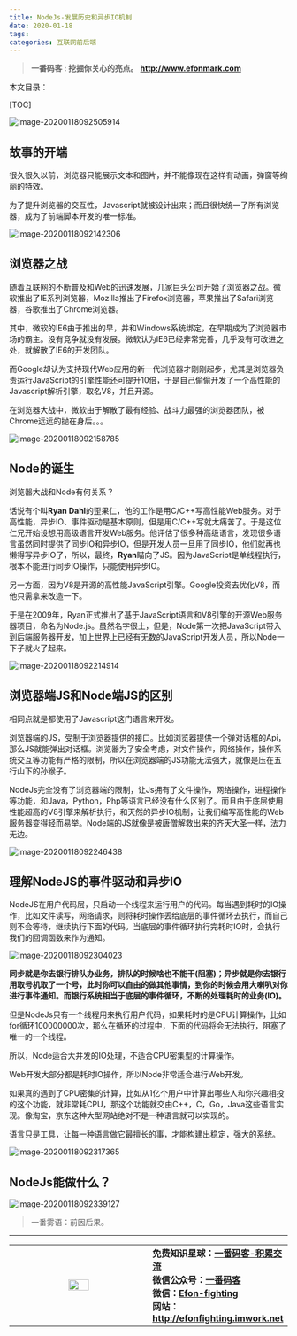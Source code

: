 ```yaml
---
title: NodeJs-发展历史和异步IO机制
date: 2020-01-18
tags: 
categories: 互联网前后端
---
```


> **一番码客 : 挖掘你关心的亮点。**
> **http://www.efonmark.com**

本文目录：

[TOC]

![image-20200118092505914](2020-01-18-NodeJs-发展历史和异步IO机制/image-20200118092505914.png)

<!--more-->

## 故事的开端

很久很久以前，浏览器只能展示文本和图片，并不能像现在这样有动画，弹窗等绚丽的特效。

为了提升浏览器的交互性，Javascript就被设计出来；而且很快统一了所有浏览器，成为了前端脚本开发的唯一标准。

![image-20200118092142306](2020-01-18-NodeJs-发展历史和异步IO机制/image-20200118092142306.png)



## 浏览器之战

随着互联网的不断普及和Web的迅速发展，几家巨头公司开始了浏览器之战。微软推出了IE系列浏览器，Mozilla推出了Firefox浏览器，苹果推出了Safari浏览器，谷歌推出了Chrome浏览器。

其中，微软的IE6由于推出的早，并和Windows系统绑定，在早期成为了浏览器市场的霸主。没有竞争就没有发展。微软认为IE6已经非常完善，几乎没有可改进之处，就解散了IE6的开发团队。

而Google却认为支持现代Web应用的新一代浏览器才刚刚起步，尤其是浏览器负责运行JavaScript的引擎性能还可提升10倍，于是自己偷偷开发了一个高性能的Javascript解析引擎，取名V8，并且开源。

在浏览器大战中，微软由于解散了最有经验、战斗力最强的浏览器团队，被Chrome远远的抛在身后。。。

![image-20200118092158785](2020-01-18-NodeJs-发展历史和异步IO机制/image-20200118092158785.png)



## Node的诞生

浏览器大战和Node有何关系？

话说有个叫**Ryan Dahl**的歪果仁，他的工作是用C/C++写高性能Web服务。对于高性能，异步IO、事件驱动是基本原则，但是用C/C++写就太痛苦了。于是这位仁兄开始设想用高级语言开发Web服务。他评估了很多种高级语言，发现很多语言虽然同时提供了同步IO和异步IO，但是开发人员一旦用了同步IO，他们就再也懒得写异步IO了，所以，最终，**Ryan**瞄向了JS。因为JavaScript是单线程执行，根本不能进行同步IO操作，只能使用异步IO。

另一方面，因为V8是开源的高性能JavaScript引擎。Google投资去优化V8，而他只需拿来改造一下。

于是在2009年，Ryan正式推出了基于JavaScript语言和V8引擎的开源Web服务器项目，命名为Node.js。虽然名字很土，但是，Node第一次把JavaScript带入到后端服务器开发，加上世界上已经有无数的JavaScript开发人员，所以Node一下子就火了起来。

![image-20200118092214914](2020-01-18-NodeJs-发展历史和异步IO机制/image-20200118092214914.png)



## 浏览器端JS和Node端JS的区别

相同点就是都使用了Javascript这门语言来开发。

浏览器端的JS，受制于浏览器提供的接口。比如浏览器提供一个弹对话框的Api，那么JS就能弹出对话框。浏览器为了安全考虑，对文件操作，网络操作，操作系统交互等功能有严格的限制，所以在浏览器端的JS功能无法强大，就像是压在五行山下的孙猴子。

NodeJs完全没有了浏览器端的限制，让Js拥有了文件操作，网络操作，进程操作等功能，和Java，Python，Php等语言已经没有什么区别了。而且由于底层使用性能超高的V8引擎来解析执行，和天然的异步IO机制，让我们编写高性能的Web服务器变得轻而易举。Node端的JS就像是被唐僧解救出来的齐天大圣一样，法力无边。

![image-20200118092246438](2020-01-18-NodeJs-发展历史和异步IO机制/image-20200118092246438.png)



## 理解NodeJS的事件驱动和异步IO

NodeJS在用户代码层，只启动一个线程来运行用户的代码。每当遇到耗时的IO操作，比如文件读写，网络请求，则将耗时操作丢给底层的事件循环去执行，而自己则不会等待，继续执行下面的代码。当底层的事件循环执行完耗时IO时，会执行我们的回调函数来作为通知。

![image-20200118092304023](2020-01-18-NodeJs-发展历史和异步IO机制/image-20200118092304023.png)

**同步就是你去银行排队办业务，排队的时候啥也不能干(阻塞)；异步就是你去银行用取号机取了一个号，此时你可以自由的做其他事情，到你的时候会用大喇叭对你进行事件通知。而银行系统相当于底层的事件循环，不断的处理耗时的业务(IO)。**

但是NodeJs只有一个线程用来执行用户代码，如果耗时的是CPU计算操作，比如for循环100000000次，那么在循环的过程中，下面的代码将会无法执行，阻塞了唯一的一个线程。

所以，Node适合大并发的IO处理，不适合CPU密集型的计算操作。

Web开发大部分都是耗时IO操作，所以Node非常适合进行Web开发。

如果真的遇到了CPU密集的计算，比如从1亿个用户中计算出哪些人和你兴趣相投的这个功能，就非常耗CPU，那这个功能就交由C++，C，Go，Java这些语言实现。像淘宝，京东这种大型网站绝对不是一种语言就可以实现的。

语言只是工具，让每一种语言做它最擅长的事，才能构建出稳定，强大的系统。

![image-20200118092317365](2020-01-18-NodeJs-发展历史和异步IO机制/image-20200118092317365.png)



## NodeJs能做什么？

![image-20200118092339127](2020-01-18-NodeJs-发展历史和异步IO机制/image-20200118092339127.png)

> 一番雾语：前因后果。

-------
<table>
<tr>
<td ><center><img src="http://efonfighting.imwork.net/efonmark-blog/readme/guanzhu_1.jpg" width=40%></center></td>
<td width="50%" align=left><b>
    免费知识星球：<a href="http://efonfighting.imwork.net/efonmark-blog/%E7%AE%80%E4%BB%8B/zhishixingqiu1.png">一番码客-积累交流</a><br>
    微信公众号：<a href="http://efonfighting.imwork.net/efonmark-blog/%E7%AE%80%E4%BB%8B/guanzhu_1.jpg">一番码客</a><br>
    微信：<a href="http://efonfighting.imwork.net/efonmark-blog/%E7%AE%80%E4%BB%8B/weixin.jpg">Efon-fighting</a><br>
    网站：<a href="http://efonfighting.imwork.net">http://efonfighting.imwork.net</a><br></b></td>
</tr>
</table>